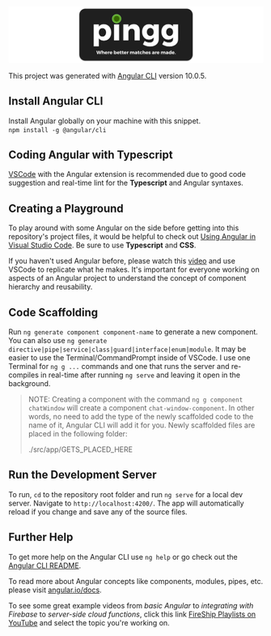 <img src="src/assets/images/pingg_logo_bg.png"
     alt="pingg"
     style="float: center;" />

This project was generated with [Angular CLI](https://github.com/angular/angular-cli) version 10.0.5.

## Install Angular CLI

Install Angular globally on your machine with this snippet.  
`npm install -g @angular/cli`

## Coding Angular with Typescript

[VSCode](https://code.visualstudio.com) with the Angular extension is recommended due to good code suggestion and real-time lint for the **Typescript** and Angular syntaxes.

## Creating a Playground

To play around with some Angular on the side before getting into this repository's project files, it would be helpful to check out [Using Angular in Visual Studio Code](https://code.visualstudio.com/docs/nodejs/angular-tutorial). Be sure to use **Typescript** and **CSS**.

If you haven't used Angular before, please watch this [video](https://www.youtube.com/watch?v=23o0evRtrFI) and use VSCode to replicate what he makes. It's important for everyone working on aspects of an Angular project to understand the concept of component hierarchy and reusability.

## Code Scaffolding

Run `ng generate component component-name` to generate a new component. You can also use `ng generate directive|pipe|service|class|guard|interface|enum|module`. It may be easier to use the Terminal/CommandPrompt inside of VSCode. I use one Terminal for `ng g ...` commands and one that runs the server and re-compiles in real-time after running `ng serve` and leaving it open in the background.

> NOTE: Creating a component with the command `ng g component chatWindow` will create a component `chat-window-component`. In other words, no need to add the type of the newly scaffolded code to the name of it, Angular CLI will add it for you. Newly scaffolded files are placed in the following folder: 
> 
> ./src/app/GETS_PLACED_HERE

## Run the Development Server

To run, `cd` to the repository root folder and run `ng serve` for a local dev server. Navigate to `http://localhost:4200/`. The app will automatically reload if you change and save any of the source files.


## Further Help

To get more help on the Angular CLI use `ng help` or go check out the [Angular CLI README](https://github.com/angular/angular-cli/blob/master/README.md).

To read more about Angular concepts like components, modules, pipes, etc. please visit [angular.io/docs](https://angular.io/docs).

To see some great example videos from *basic Angular* to *integrating with Firebase* to *server-side cloud functions*, click this link [FireShip Playlists on YouTube](https://www.youtube.com/c/AngularFirebase/playlists) and select the topic you're working on.
